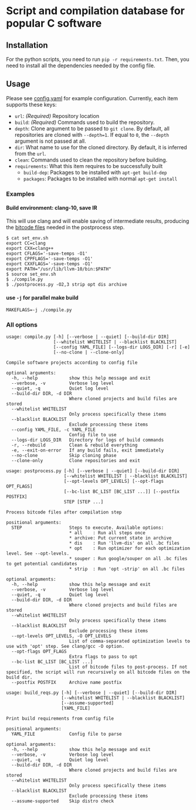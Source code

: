 # Script and compilation database for popular C software

## Installation

For the python scripts, you need to run `pip -r requirements.txt`.
Then, you need to install all the dependencies needed by the config file.

## Usage

Please see [config.yaml](config.yaml) for example configuration.
Currently, each item supports these keys:

- `url`: *(Required)* Repository location
- `build`: *(Required)* Commands used to build the repository.
- `depth`: Clone argument to be passed to `git clone`.
By default, all repositories are cloned with `--depth=1`.
If equal to `0`, the `--depth` argument is not passed at all.
- `dir`: What name to use for the cloned directory.
By default, it is inferred from the `url`.
- `clean`: Commands used to clean the repository before building.
- `requirements`: What this item requires to be successfully built
    - `build-dep`: Packages to be installed with `apt-get build-dep`
    - `packages`: Packages to be installed with normal `apt-get install`

### Examples

#### Build environment: clang-10, save IR

This will use clang and will enable saving of intermediate results,
producing the [bitcode files](https://llvm.org/docs/BitCodeFormat.html) needed in the postprocess step.

```shell script
$ cat set_env.sh
export CC=clang
export CXX=clang++
export CFLAGS='-save-temps -O1'
export CPPFLAGS='-save-temps -O1'
export CXXFLAGS='-save-temps -O1'
export PATH="/usr/lib/llvm-10/bin:$PATH"
$ source set_env.sh
$ ./compile.py
$ ./postprocess.py -O2,3 strip opt dis archive
```

#### use `-j` for parallel make build

```shell script
MAKEFLAGS=-j ./compile.py
```

### All options

```text
usage: compile.py [-h] [--verbose | --quiet] [--build-dir DIR]
                  [--whitelist WHITELIST | --blacklist BLACKLIST]
                  [--config YAML_FILE] [--logs-dir LOGS_DIR] [-r] [-e]
                  [--no-clone | --clone-only]

Compile software projects according to config file

optional arguments:
  -h, --help            show this help message and exit
  --verbose, -v         Verbose log level
  --quiet, -q           Quiet log level
  --build-dir DIR, -d DIR
                        Where cloned projects and build files are stored
  --whitelist WHITELIST
                        Only process specifically these items
  --blacklist BLACKLIST
                        Exclude processing these items
  --config YAML_FILE, -c YAML_FILE
                        Config file to use
  --logs-dir LOGS_DIR   Directory for logs of build commands
  -r, --rebuild         Clean & rebuild everything
  -e, --exit-on-error   If any build fails, exit immediately
  --no-clone            Skip cloning phase
  --clone-only          Clone repositories and exit
```

```text
usage: postprocess.py [-h] [--verbose | --quiet] [--build-dir DIR]
                      [--whitelist WHITELIST | --blacklist BLACKLIST]
                      [--opt-levels OPT_LEVELS] [--opt-flags OPT_FLAGS]
                      [--bc-list BC_LIST [BC_LIST ...]] [--postfix POSTFIX]
                      STEP [STEP ...]

Process bitcode files after compilation step

positional arguments:
  STEP                  Steps to execute. Available options:
                        * all    : Run all steps once
                        * archive: Put current state in archive
                        * dis    : Run 'llvm-dis' on all .bc files
                        * opt    : Run optimizer for each optimization level. See --opt-levels.
                        * souper : Run google/souper on all .bc files to get potential candidates
                        * strip  : Run 'opt -strip' on all .bc files

optional arguments:
  -h, --help            show this help message and exit
  --verbose, -v         Verbose log level
  --quiet, -q           Quiet log level
  --build-dir DIR, -d DIR
                        Where cloned projects and build files are stored
  --whitelist WHITELIST
                        Only process specifically these items
  --blacklist BLACKLIST
                        Exclude processing these items
  --opt-levels OPT_LEVELS, -O OPT_LEVELS
                        List of comma-separated optimization levels to use with 'opt' step. See clang/gcc -O option.
  --opt-flags OPT_FLAGS
                        Extra flags to pass to opt
  --bc-list BC_LIST [BC_LIST ...]
                        List of bitcode files to post-process. If not specified, the script will run recursively on all bitcode files on the build dir.
  --postfix POSTFIX     Archive name postfix
```

```text
usage: build_reqs.py [-h] [--verbose | --quiet] [--build-dir DIR]
                     [--whitelist WHITELIST | --blacklist BLACKLIST]
                     [--assume-supported]
                     [YAML_FILE]

Print build requirements from config file

positional arguments:
  YAML_FILE             Config file to parse

optional arguments:
  -h, --help            show this help message and exit
  --verbose, -v         Verbose log level
  --quiet, -q           Quiet log level
  --build-dir DIR, -d DIR
                        Where cloned projects and build files are stored
  --whitelist WHITELIST
                        Only process specifically these items
  --blacklist BLACKLIST
                        Exclude processing these items
  --assume-supported    Skip distro check
```

